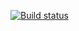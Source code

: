[![Build status](https://ci.appveyor.com/api/projects/status/94jl32lj42ac0kgd?svg=true)](https://ci.appveyor.com/project/YudinaKsenia/bdd)
